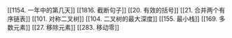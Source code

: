 [[1154. 一年中的第几天]]
[[1816. 截断句子]]
[[20. 有效的括号]]
[[21. 合并两个有序链表]]
[[101. 对称二叉树]]
[[104. 二叉树的最大深度]]
[[155. 最小栈]]
[[169. 多数元素]]
[[27. 移除元素]]
[[283. 移动零]]
